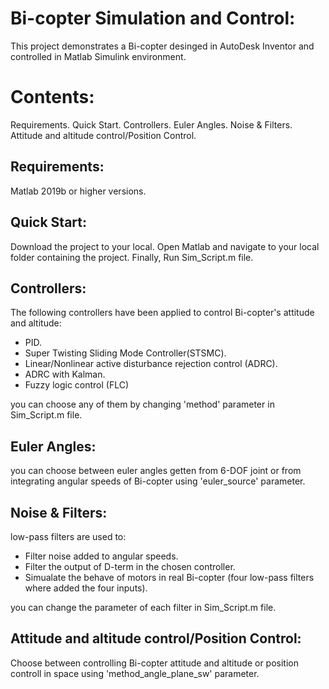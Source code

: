 <!-- # Bicopter
Bicopter is unmanned aerial vehicle (UAV) with only two thrust motors and two steering motors that control the rotation of the thrust motors, changing the thrust motors' force direction and compensating for the lower number of thrust motors compared to multi-rotor UAVs (like quadcopter). This tilting mechanism allows the bicopter to balance and move in space, as well as rotate the thrust motors so that they are oriented horizontally, as with the Bell Boeing V-22 Osprey.

![alt text](https://github.com/Ihab-Asaad/Bicopter/blob/master/images/bicopter.PNG)

## Bicopter design:
To visualize the behavior of a real bicopter, the bicopter parts has been designed and assembled Autodesk Inventor. The body frame of the bicopter was imported from RCExplorer (https://rcexplorer.se/product/bicopter-electronics-kit/)  provided as Inventor files. Other parts like propellers, steering motors (servo), battery, thrust motors (brushless dc motors), have been designed to match the prototype of RCExplorer kit. The body coordinate frame was positioned in the center of the bicopter mass in the Inventor prototype. Finally the bicopter has been exported to Matlab-SimMechancis.

## Matlab Simulation:
Bicopter has 6 degrees of freedom but only 4 input control  ![image_](https://latex.codecogs.com/gif.latex?F_1%2CF_2%2C%5Calpha_1%2C%5Calpha_2).  It  is  an  under  actuated  system.
The inputs have been added to the exported model. {F_1},{F_2} have been saturated to match the real forces that the thrust motors can provide. α_1,α_2 too, as the design doesn’t allow steering motors to perform a full rotation.
The drag force f has been appended to the center of bicopter. -->

# Bi-copter Simulation and Control:
This project demonstrates a Bi-copter desinged in AutoDesk Inventor and controlled in Matlab Simulink environment.

# Contents:
Requirements.
Quick Start.
Controllers.
Euler Angles.
Noise & Filters. 
Attitude and altitude control/Position Control.



## Requirements:
Matlab 2019b or higher versions.

## Quick Start:
Download the project to your local. Open Matlab and navigate to your local folder containing the project. Finally, Run Sim_Script.m file.

## Controllers:
The following controllers have been applied to control Bi-copter's attitude and altitude:
- PID.
- Super Twisting Sliding Mode Controller(STSMC).
- Linear/Nonlinear active disturbance rejection control (ADRC).
- ADRC with Kalman.
- Fuzzy logic control (FLC)

you can choose any of them by changing 'method' parameter in Sim_Script.m file.

## Euler Angles:
you can choose between euler angles getten from 6-DOF joint or from integrating angular speeds of Bi-copter using 'euler_source' parameter.

## Noise & Filters:
low-pass filters are used to:
- Filter noise added to angular speeds.
- Filter the output of D-term in the chosen controller.
- Simualate the behave of motors in real Bi-copter (four low-pass filters where added the four inputs).

you can change the parameter of each filter in Sim_Script.m file.

## Attitude and altitude control/Position Control:
Choose between controlling Bi-copter attitude and altitude or position controll in space using 'method_angle_plane_sw' parameter.
